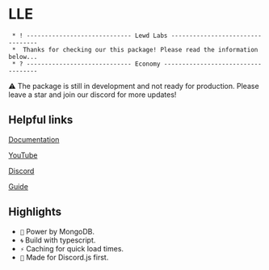 # LLE

```
 * ! ----------------------------- Lewd Labs ---------------------------------
 *  Thanks for checking our this package! Please read the information below...
 * ? ----------------------------- Economy -----------------------------------
```

⚠️ The package is still in development and not ready for production. Please leave a star and join our discord for more updates!

## Helpful links

[Documentation](https://lewd-labs.github.io/Economy/)

[YouTube](https://www.youtube.com/channel/UCVOQobByo_2WISQf2037eXQ)

[Discord](https://discord.com/invite/N79DZsm3m2)

[Guide](https://lewd-labs.github.io/xyz/)

## Highlights

- `🍃` Power by MongoDB.
- `🌀` Build with typescript.
- `⚡` Caching for quick load times.
- `🤖` Made for Discord.js first.
